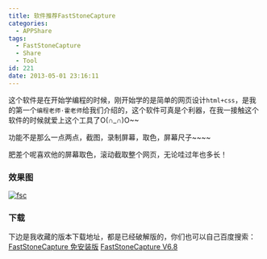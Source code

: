 ```yaml
---
title: 软件推荐FastStoneCapture
categories:
  - APPShare
tags:
  - FastStoneCapture
  - Share
  - Tool
id: 221
date: 2013-05-01 23:16:11
---
```


这个软件是在开始学编程的时候，刚开始学的是简单的网页设计`html+css`，是我的第一个`编程老师·霍老师`给我们介绍的，这个软件可真是个利器，在我一接触这个软件的时候就爱上这个工具了O(∩_∩)O~~

功能不是那么一点两点，截图，录制屏幕，取色，屏幕尺子~~~~

肥差个呢喜欢他的屏幕取色，滚动截取整个网页，无论哇过年也多长！

### 效果图
[![fsc](http://wp-melove.qiniudn.com/blogimg/2013/05/20130502142037.png)](http://wp-melove.qiniudn.com/blogimg/2013/05/20130502142037.png)

### 下载
下边是我收藏的版本下载地址，都是已经破解版的，你们也可以自己百度搜索：
[FastStoneCapture 免安装版](http://pan.baidu.com/share/link?shareid=408318&uk=2987718070) 
[FastStoneCapture V6.8](http://pan.baidu.com/share/link?shareid=408319&uk=2987718070)